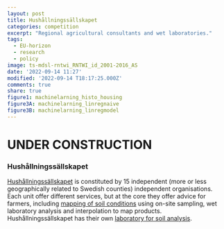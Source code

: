 ```yaml
---
layout: post
title: Hushållningssällskapet
categories: competition
excerpt: "Regional agricultural consultants and wet laboratories."
tags:
  - EU-horizon
  - research
  - policy
image: ts-mdsl-rntwi_RNTWI_id_2001-2016_AS
date: '2022-09-14 11:27'
modified: '2022-09-14 T18:17:25.000Z'
comments: true
share: true
figure1: machinelarning_histo_housing
figure3A: machinelarning_linregnaive
figure3B: machinelarning_linregmodel
---
```


# UNDER CONSTRUCTION

### Hushållningssällskapet

[Hushållningssällskapet](https://hushallningssallskapet.se) is constituted by 15 independent (more or less geographically related to Swedish counties) independent organisations. Each unit offer different services, but at the core they offer advice for farmers, including [mapping of soil conditions](https://hushallningssallskapet.se/tjanster/vaxtodling/markkartering/) using on-site sampling, wet laboratory analysis and interpolation to map products. Hushållningssällskapet has their own [laboratory for soil analysis](https://laboratorium.hushallningssallskapet.se/properties/jord/).

